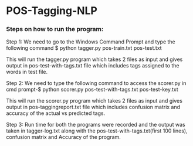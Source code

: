 # POS-Tagging-NLP

### Steps on how to run the program:

Step 1: We need to go to the Windows Command Prompt and type the following command $ python tagger.py pos-train.txt pos-test.txt

This will run the tagger.py program which takes 2 files as input and gives output in pos-test-with-tags.txt file which includes tags assigned to the words in test file.

Step 2: We need to type the following command to access the scorer.py in cmd prompt-$ python scorer.py pos-test-with-tags.txt pos-test-key.txt 

This will run the scorer.py program which takes 2 files as input and gives output in pos-taggingreport.txt file which includes confusion matrix and accuracy of the actual vs predicted tags.

Step 3: Run time for both the programs were recorded and the output was taken in tagger-log.txt along with the pos-test-with-tags.txt(first 100 lines), confusion matrix and Accuracy of the program.
